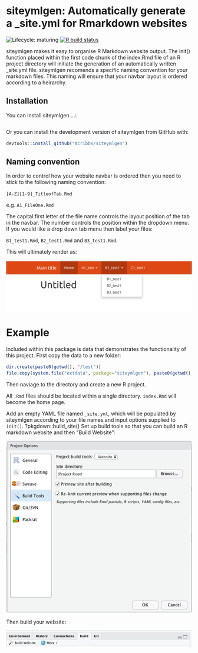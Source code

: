 
<!-- README.md is generated from README.Rmd. Please edit that file -->

# siteymlgen: Automatically generate a \_site.yml for Rmarkdown websites

<!-- badges: start -->

![Lifecycle:
maturing](https://img.shields.io/badge/lifecycle-maturing-blue.svg) [![R
build
status](https://github.com/Acribbs/siteymlgen/workflows/R-CMD-check/badge.svg)](https://github.com/Acribbs/siteymlgen/actions)
<!-- badges: end -->

siteymlgen makes it easy to organise R Markdown website output. The
init() function placed within the first code chunk of the index.Rmd file
of an R project directory will initiate the generation of an
automatically written \_site.yml file. siteymlgen recomends a specific
naming convention for your markdown files. This naming will ensure that
your navbar layout is ordered according to a heirarchy.

## Installation

You can install siteymlgen …:

``` r
```

Or you can install the development version of siteymlgen from GitHub
with:

``` r
devtools::install_github("Acribbs/siteymlgen")
```

## Naming convention

In order to control how your website navbar is ordered then you need to
stick to the following naming convention:

`[A-Z][1-9]_TitleofTab.Rmd`

e.g. `A1_FileOne.Rmd`

The capital first letter of the file name controls the layout position
of the tab in the navbar. The number controls the position within the
dropdown menu. If you would like a drop down tab menu then label your
files:

`B1_test1.Rmd`, `B2_test1.Rmd` and `B3_test1.Rmd`.

This will ultimately render as:

![](man/figures/README-tabs.png)

# Example

Included within this package is data that demonstrates the functionality
of this project. First copy the data to a new folder:

``` r
dir.create(paste0(getwd(), "/test"))
file.copy(system.file("extdata", package="siteymlgen"), paste0(getwd(), "/test"), recursive = TRUE)
```

Then naviage to the directory and create a new R project.

All `.Rmd` files should be located within a single directory.
`index.Rmd` will become the home page.

Add an empty YAML file named `_site.yml`, which will be populated by
siteymlgen according to your file names and input options supplied to
`init()`. ?pkgdown::build\_site() Set up build tools so that you can
build an R markdown website and then “Build Website”:

![](man/figures/README-configure.png)

Then build your website:

![](man/figures/README-build.png)
